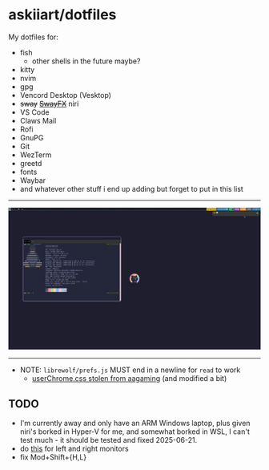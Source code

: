 # askiiart/dotfiles

My dotfiles for:

- fish
  - other shells in the future maybe?
- kitty
- nvim
- gpg
- Vencord Desktop (Vesktop)
- ~~sway~~ ~~[SwayFX](https://github.com/WillPower3309/swayfx)~~ niri
- VS Code
- Claws Mail
- Rofi
- GnuPG
- Git
- WezTerm
- greetd
- fonts
- Waybar
- and whatever other stuff i end up adding but forget to put in this list

---

![A screenshot of fastfetch (like neofetch) running with these dotfiles](/screenshot.png)

---

- NOTE: `librewolf/prefs.js` MUST end in a newline for `read` to work
  - [userChrome.css stolen from aagaming](https://git.catvibers.me/aa/nix/src/commit/42c4ee8d52538ee5f53045a90f528072e12c097c/desktop/apps/web/userChrome.css) (and modified a bit)

## TODO

- I'm currently away and only have an ARM Windows laptop, plus given niri's borked in Hyper-V for me, and somewhat borked in WSL, I can't test much - it should be tested and fixed 2025-06-21.
- do [this](https://github.com/YaLTeR/niri/wiki/Configuration:-Named-Workspaces) for left and right monitors
- fix Mod+Shift+{H,L}
